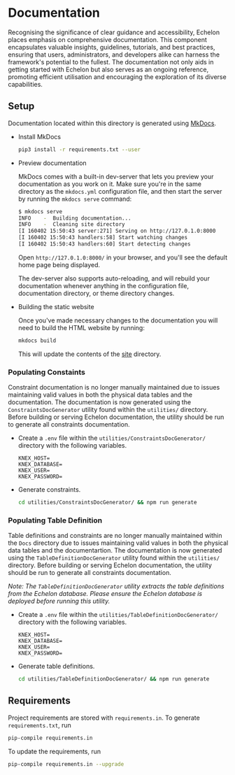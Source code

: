 # Documentation

Recognising the significance of clear guidance and accessibility, Echelon places emphasis on comprehensive documentation. This component encapsulates valuable insights, guidelines, tutorials, and best practices, ensuring that users, administrators, and developers alike can harness the framework's potential to the fullest. The documentation not only aids in getting started with Echelon but also serves as an ongoing reference, promoting efficient utilisation and encouraging the exploration of its diverse capabilities.

## Setup

Documentation located within this directory is generated using [MkDocs](https://www.mkdocs.org/).

- Install MkDocs

  ```bash
  pip3 install -r requirements.txt --user
  ```

- Preview documentation

  MkDocs comes with a built-in dev-server that lets you preview your documentation as you work on it. Make sure you're in the same directory as the `mkdocs.yml` configuration file, and then start the server by running the `mkdocs serve` command:

  ```bash
  $ mkdocs serve
  INFO    -  Building documentation...
  INFO    -  Cleaning site directory
  [I 160402 15:50:43 server:271] Serving on http://127.0.1.0:8000
  [I 160402 15:50:43 handlers:58] Start watching changes
  [I 160402 15:50:43 handlers:60] Start detecting changes
  ```

  Open `http://127.0.1.0:8000/` in your browser, and you'll see the default home page being displayed.

  The dev-server also supports auto-reloading, and will rebuild your documentation whenever anything in the configuration file, documentation directory, or theme directory changes.

- Building the static website

  Once you've made necessary changes to the documentation you will need to build the HTML website by running:

  ```bash
  mkdocs build
  ```

  This will update the contents of the [site](./site) directory.

### Populating Constaints

Constraint documentation is no longer manually maintained due to issues maintaining valid values in both the physical data tables and the documentation. The documentation is now generated using the `ConstraintsDocGenerator` utility found within the `utilities/` directory. Before building or serving Echelon documentation, the utility should be run to generate all constraints documentation.

- Create a `.env` file within the `utilities/ConstraintsDocGenerator/` directory with the following variables.

  ```shell
  KNEX_HOST=
  KNEX_DATABASE=
  KNEX_USER=
  KNEX_PASSWORD=
  ```

- Generate constraints.

  ```bash
  cd utilities/ConstraintsDocGenerator/ && npm run generate
  ```

### Populating Table Definition

Table definitions and constraints are no longer manually maintained within the `Docs` directory due to issues maintaining valid values in both the physical data tables and the documentartion. The documentation is now generated using the `TableDefinitionDocGenerator` utility found within the `utilities/` directory. Before building or serving Echelon documentation, the utility should be run to generate all constraints documentation.

_Note: The `TableDefinitionDocGenerator` utility extracts the table definitions from the Echelon database. Please ensure the Echelon database is deployed before running this utility._

- Create a `.env` file within the `utilities/TableDefinitionDocGenerator/` directory with the following variables.

  ```shell
  KNEX_HOST=
  KNEX_DATABASE=
  KNEX_USER=
  KNEX_PASSWORD=
  ```

- Generate table definitions.

  ```bash
  cd utilities/TableDefinitionDocGenerator/ && npm run generate
  ```

## Requirements

Project requirements are stored with `requirements.in`. To generate `requirements.txt`, run

```bash
pip-compile requirements.in
```

To update the requirements, run

```bash
pip-compile requirements.in --upgrade
```
